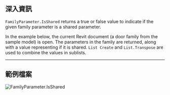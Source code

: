 ## 深入資訊
`FamilyParameter.IsShared` returns a true or false value to indicate if the given family parameter is a shared parameter.

In the example below, the current Revit document (a door family from the sample model) is open. The parameters in the family are returned, along with a value representing if it is shared. `List Create` and `List.Transpose` are used to combine the values in sublists.
___
## 範例檔案

![FamilyParameter.IsShared](./Revit.Elements.FamilyParameter.IsShared_img.jpg)

